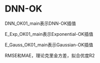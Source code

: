 # DNN-OK

DNN_OK01_main表示DNN-OK插值

E_Exp_OK01_main表示Exponential-OK插值

E_Gauss_OK01_main表示Gaussian-OK插值


RMSE和MAE，理论克里金方差，拟合优度R2
